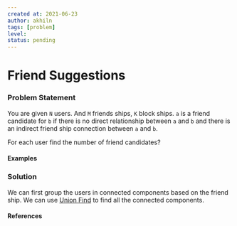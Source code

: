 ```yaml
---
created at: 2021-06-23 
author: akhiln
tags: [problem]
level: 
status: pending
---
```


# Friend Suggestions 
### Problem Statement
You are given `N` users. And `M` friends ships, `K` block ships. `a` is a friend candidate for `b` if there is no direct relationship between `a` and `b` and there is an indirect friend ship connection between `a` and `b`. 

For each user find the number of friend candidates?
#### Examples

### Solution
We can first group the users in connected components based on the friend ship. We can use [Union Find](Union%20Find.md) to find all the connected components. 

#### References

